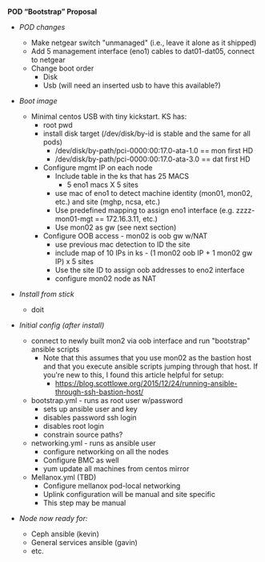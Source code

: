 **POD “Bootstrap” Proposal**

* *POD changes*
  * Make netgear switch "unmanaged" (i.e., leave it alone as it shipped)
  * Add 5 management interface (eno1) cables to dat01-dat05, connect to netgear
  * Change boot order
    * Disk
    * Usb (will need an inserted usb to have this available?)

* *Boot image*
  * Minimal centos USB with tiny kickstart. KS has:
    * root pwd
    * install disk target (/dev/disk/by-id is stable and the same for all pods)
      * /dev/disk/by-path/pci-0000:00:17.0-ata-1.0 == mon first HD 
      * /dev/disk/by-path/pci-0000:00:17.0-ata-3.0 == dat first HD
    * Configure mgmt IP on each node
      * Include table in the ks that has 25 MACS
        * 5 eno1 macs X 5 sites
      * use mac of eno1 to detect machine identity (mon01, mon02, etc.) and site (mghp, ncsa, etc.)
      * Use predefined mapping to assign eno1 interface (e.g. zzzz-mon01-mgt == 172.16.3.11, etc.)
      * Use mon02 as gw (see next section)
    * Configure OOB access - mon02 is oob gw w/NAT
      * use previous mac detection to ID the site
      * include map of 10 IPs in ks - (1 mon02 oob IP + 1 mon02 gw IP) x 5 sites
      * Use the site ID to assign oob addresses to eno2 interface
      * configure mon02 node as NAT

* *Install from stick*
  * doit

* *Initial config (after install)*
  * connect to newly built mon2 via oob interface and run "bootstrap" ansible scripts
    * Note that this assumes that you use mon02 as the bastion host and that you execute ansible scripts jumping through that host. If you're new to this, I found this article helpful for setup:
      * https://blog.scottlowe.org/2015/12/24/running-ansible-through-ssh-bastion-host/
  * bootstrap.yml - runs as root user w/password
    * sets up ansible user and key
    * disables password ssh login
    * disables root login
    * constrain source paths?
  * networking.yml - runs as ansible user
    * configure networking on all the nodes
    * Configure BMC as well
    * yum update all machines from centos mirror
  * Mellanox.yml (TBD)
    * Configure mellanox pod-local networking
    * Uplink configuration will be manual and site specific
    * This step may be manual

* *Node now ready for:*
  * Ceph ansible (kevin)
  * General services ansible (gavin)
  * etc.
